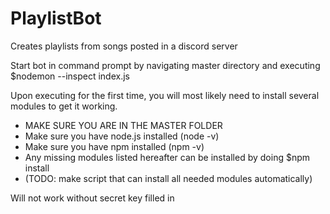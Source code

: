 # PlaylistBot
Creates playlists from songs posted in a discord server


Start bot in command prompt by navigating master directory and executing $nodemon --inspect index.js

Upon executing for the first time, you will most likely need to install several modules to get it working.
- MAKE SURE YOU ARE IN THE MASTER FOLDER
- Make sure you have node.js installed (node -v)
- Make sure you have npm installed (npm -v)
- Any missing modules listed hereafter can be installed by doing $npm install <module name>
- (TODO: make script that can install all needed modules automatically)


Will not work without secret key filled in